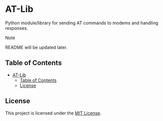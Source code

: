 # AT-Lib

Python module/library for sending AT commands to modems and handling responses.

> [!NOTE]
> README will be updated later.

## Table of Contents
- [AT-Lib](#at-lib)
  - [Table of Contents](#table-of-contents)
  - [License](#license)


## License

This project is licensed under the [MIT License](LICENSE).
